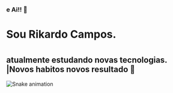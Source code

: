 ### e Ai!! 👋
### <h1> Sou Rikardo Campos.<h1>
<h2> atualmente estudando novas tecnologias. <br> |Novos habitos novos resultado 🚀 </h2>


![Snake animation](https://github.com/seu-usuário-aqui/seu-usuário-aqui/blob/output/github-contribution-grid-snake.svg)
